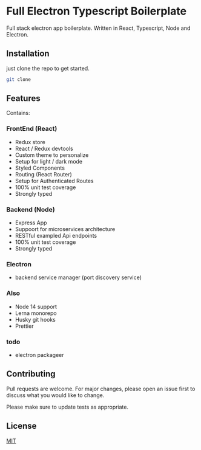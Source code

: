 # Full Electron Typescript Boilerplate

Full stack electron app boilerplate. Written in React, Typescript, Node and Electron.

## Installation

just clone the repo to get started.

```bash
git clone
```

## Features

Contains:

### FrontEnd (React)

-   Redux store
-   React / Redux devtools
-   Custom theme to personalize
-   Setup for light / dark mode
-   Styled Components
-   Routing (React Router)
-   Setup for Authenticated Routes
-   100% unit test coverage
-   Strongly typed

### Backend (Node)

-   Express App
-   Suppoort for microservices architecture
-   RESTful exampled Api endpoints
-   100% unit test coverage
-   Strongly typed

### Electron

-   backend service manager (port discovery service)

### Also

-   Node 14 support
-   Lerna monorepo
-   Husky git hooks
-   Prettier

### todo

-   electron packageer

## Contributing

Pull requests are welcome. For major changes, please open an issue first to discuss what you would like to change.

Please make sure to update tests as appropriate.

## License

[MIT](https://choosealicense.com/licenses/mit/)
